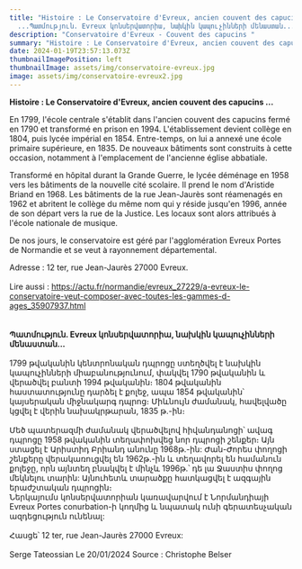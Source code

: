 ```yaml
---
title: "Histoire : Le Conservatoire d'Evreux, ancien couvent des capucins
  ...Պատմություն. Evreux կոնսերվատորիա, նախկին կապուչինների մենաստան..."
description: "Conservatoire d'Evreux - Couvent des capucins "
summary: "Histoire : Le Conservatoire d'Evreux, ancien couvent des capucins ..."
date: 2024-01-19T23:57:13.073Z
thumbnailImagePosition: left
thumbnailImage: assets/img/conservatoire-evreux.jpg
image: assets/img/conservatoire-evreux2.jpg
---
```

**Histoire : Le Conservatoire d'Evreux, ancien couvent des capucins ...**



En 1799, l'école centrale s'établit dans l'ancien couvent des capucins fermé en 1790 et transformé en prison en 1994. L'établissement devient collège en 1804, puis lycée impérial en 1854. Entre-temps, on lui a annexé une école primaire supérieure, en 1835. De nouveaux bâtiments sont construits à cette occasion, notamment à l'emplacement de l'ancienne église abbatiale.



Transformé en hôpital durant la Grande Guerre, le lycée déménage en 1958 vers les bâtiments de la nouvelle cité scolaire. Il prend le nom d'Aristide Briand en 1968. Les bâtiments de la rue Jean-Jaurès sont réamenagés en 1962 et abritent le collège du même nom qui y réside jusqu'en 1996, année de son départ vers la rue de la Justice. Les locaux sont alors attribués à l'école nationale de musique.

De nos jours, le conservatoire est géré par l'agglomération Evreux Portes de Normandie et se veut à rayonnement départemental.



Adresse : 12 ter, rue Jean-Jaurès 27000 Evreux.\
\
Lire aussi : <https://actu.fr/normandie/evreux_27229/a-evreux-le-conservatoire-veut-composer-avec-toutes-les-gammes-d-ages_35907937.html>\
\
\
**Պատմություն. Evreux կոնսերվատորիա, նախկին կապուչինների մենաստան...**\
\
1799 թվականին կենտրոնական դպրոցը ստեղծվել է նախկին կապուչինների միաբանությունում, փակվել 1790 թվականին և վերածվել բանտի 1994 թվականին։ 1804 թվականին հաստատությունը դարձել է քոլեջ, ապա 1854 թվականին՝ կայսերական միջնակարգ դպրոց։ Միևնույն ժամանակ, հավելվածը կցվել է վերին նախակրթարան, 1835 թ.-ին։\
\
Մեծ պատերազմի ժամանակ վերածվելով հիվանդանոցի՝ ավագ դպրոցը 1958 թվականին տեղափոխվեց նոր դպրոցի շենքեր։ Այն ստացել է Արիստիդ Բրիանդ անունը 1968թ.-ին: Ժան-Ժորես փողոցի շենքերը վերակառուցվել են 1962թ.-ին և տեղավորել են համանուն քոլեջը, որն այնտեղ բնակվել է մինչև 1996թ.՝ դե լա Ջաստիս փողոց մեկնելու տարին: Այնուհետև տարածքը հատկացվել է ազգային երաժշտական ​​դպրոցին։\
Ներկայումս կոնսերվատորիան կառավարվում է Նորմանդիայի Evreux Portes conurbation-ի կողմից և նպատակ ունի գերատեսչական ազդեցություն ունենալ:\
\
Հասցե՝ 12 ter, rue Jean-Jaurès 27000 Evreux:\
\
Serge Tateossian Le 20/01/2024 Source : Christophe Belser